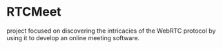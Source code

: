 # RTCMeet
project focused on discovering the intricacies of the WebRTC protocol by using it to develop an online meeting software.
